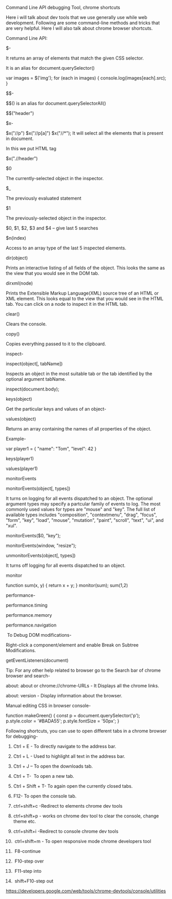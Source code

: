 Command Line API debugging Tool, chrome shortcuts

Here i will talk about dev tools that we use generally use while web development. Following are some command-line methods and tricks that are very helpful. Here I will also talk about chrome browser shortcuts.

Command Line API:

$-  

It returns an array of elements that match the given CSS selector.

It is an alias for document.querySelector()

var images = $('img');
 for (each in images) {
   console.log(images[each].src);
 }

$$-

$$() is an alias for document.querySelectorAll()

$$("header")

$x-

$x("//p")
$x("//p[a]")
$x("//*");  It will select all the elements that is present in document.

In this we put HTML tag

$x(".//header")

$0  

The currently-selected object in the inspector.

$_

The previously evaluated statement

$1

The previously-selected object in the inspector.

$0, $1, $2, $3 and $4 – give last 5 searches

$n(index)  

Access to an array type of the last 5 inspected elements.

dir(object)

Prints an interactive listing of all fields of the object. This looks the same as the view that you would see in the DOM tab.

dirxml(node)

Prints the Extensible Markup Language(XML) source tree of an HTML or XML element. This looks equal to the view that you would see in the HTML tab. You can click on a node to inspect it in the HTML tab.

clear()

Clears the console.

copy()

Copies everything passed to it to the clipboard.

inspect-

inspect(object[, tabName])  

Inspects an object in the most suitable tab or the tab identified by the optional argument tabName.

inspect(document.body);

keys(object)  

Get the particular keys and values of an object-

values(object)  

Returns an array containing the names of all properties of the object.

Example-

var player1 = { "name": "Tom", "level": 42 }

keys(player1)

values(player1)

monitorEvents

monitorEvents(object[, types])  

It turns on logging for all events dispatched to an object. The optional argument types may specify a partcular family of events to log. The most commonly used values for types are "mouse" and "key". The full list of available types includes "composition", "contextmenu", "drag", "focus", "form", "key", "load", "mouse", "mutation", "paint", "scroll", "text", "ui", and "xul".

monitorEvents($0, "key");

monitorEvents(window, "resize");

unmonitorEvents(object[, types])  

It turns off logging for all events dispatched to an object.

monitor

function sum(x, y) {
   return x + y;
 }
 monitor(sum);
 sum(1,2)

performance-  

performance.timing  

performance.memory  

performance.navigation

 To Debug DOM modifications-

Right-click a component/element and enable Break on Subtree Modifications.

getEventListeners(document)

Tip: For any other help related to browser go to the Search bar of chrome browser and search-

about: about or chrome://chrome-URLs - It Displays all the chrome links.

about: version - Display information about the browser.

Manual editing CSS in browser console-

 function makeGreen() {
  const p = document.querySelector('p');
  p.style.color = '#BADA55';
  p.style.fontSize = '50px';
 }

Following shortcuts, you can use to open different tabs in a chrome browser for debugging-

1. Ctrl + E - To directly navigate to the address bar.

2. Ctrl + L - Used to highlight all text in the address bar.

3. Ctrl + J – To open the downloads tab.

4. Ctrl + T-  To open a new tab.

5. Ctrl + Shift + T- To again open the currently closed tabs.

6. F12- To open the console tab.

7. ctrl+shift+c -Redirect to elements chrome dev tools

8. ctrl+shift+p - works on chrome dev tool to clear the console, change theme etc.

9. ctrl+shift+i -Redirect to console chrome dev tools

10.  ctrl+shift+m - To open responsive mode chrome developers tool

11.  F8-continue

12.  F10-step over

13.  F11-step into

14.  shift+F10-step out

https://developers.google.com/web/tools/chrome-devtools/console/utilities